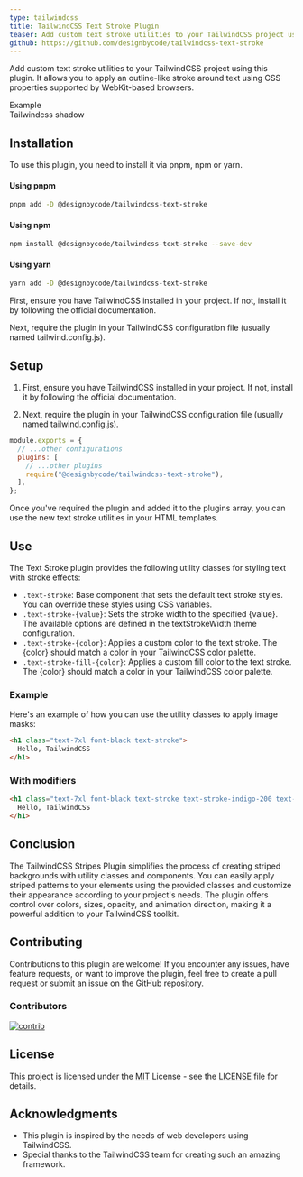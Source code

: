 ```yaml
---
type: tailwindcss
title: TailwindCSS Text Stroke Plugin
teaser: Add custom text stroke utilities to your TailwindCSS project using this plugin. It allows you to apply an outline-like stroke around text using CSS properties supported by WebKit-based browsers.
github: https://github.com/designbycode/tailwindcss-text-stroke
---
```


Add custom text stroke utilities to your TailwindCSS project using this plugin. It allows you to apply an outline-like stroke around text using CSS properties supported by WebKit-based browsers.

<div class="markdown-example">
    <div class="label">Example</div>
    <div class="text-7xl font-black tracking-tighter text-stroke text-stroke-indigo-200 text-stroke-fill-indigo-600">Tailwindcss shadow</div>
</div>

## Installation

To use this plugin, you need to install it via pnpm, npm or yarn.

#### Using pnpm

```bash
pnpm add -D @designbycode/tailwindcss-text-stroke
```

#### Using npm

```bash
npm install @designbycode/tailwindcss-text-stroke --save-dev
```

#### Using yarn

```bash
yarn add -D @designbycode/tailwindcss-text-stroke
```

First, ensure you have TailwindCSS installed in your project. If not, install it by following the official documentation.

Next, require the plugin in your TailwindCSS configuration file (usually named tailwind.config.js).

## Setup

1. First, ensure you have TailwindCSS installed in your project. If not, install it by following the official documentation.

2. Next, require the plugin in your TailwindCSS configuration file (usually named tailwind.config.js).

```javascript
module.exports = {
  // ...other configurations
  plugins: [
    // ...other plugins
    require("@designbycode/tailwindcss-text-stroke"),
  ],
};
```

Once you've required the plugin and added it to the plugins array, you can use the new text stroke utilities in your HTML templates.

## Use

The Text Stroke plugin provides the following utility classes for styling text with stroke effects:

* ```.text-stroke```: Base component that sets the default text stroke styles. You can override these styles using CSS variables.
* ```.text-stroke-{value}```: Sets the stroke width to the specified {value}. The available options are defined in the textStrokeWidth theme configuration.
* ```.text-stroke-{color}```: Applies a custom color to the text stroke. The {color} should match a color in your TailwindCSS color palette.
* ```.text-stroke-fill-{color}```: Applies a custom fill color to the text stroke. The {color} should match a color in your TailwindCSS color palette.

### Example

Here's an example of how you can use the utility classes to apply image masks:

```html
<h1 class="text-7xl font-black text-stroke">
  Hello, TailwindCSS
</h1>
```

### With modifiers

```html
<h1 class="text-7xl font-black text-stroke text-stroke-indigo-200 text-stroke-fill-indigo-600">
  Hello, TailwindCSS
</h1>
```

## Conclusion

The TailwindCSS Stripes Plugin simplifies the process of creating striped backgrounds with utility classes and components. You can easily apply striped patterns to your elements using the provided classes and customize their appearance
according to your project's needs. The plugin offers control over colors, sizes, opacity, and animation direction, making it a powerful addition to your TailwindCSS toolkit.

## Contributing

Contributions to this plugin are welcome! If you encounter any issues, have feature requests, or want to improve the plugin, feel free to create a pull request or submit an issue on the GitHub repository.

### Contributors

<a target="_blank" href="https://github.com/DesignByCode/tailwindcss-text-shadow/graphs/contributors">
  <img src="https://contrib.rocks/image?repo=DesignByCode/tailwindcss-text-shadow" alt="contrib" />
</a>

## License

This project is licensed under the [MIT](LICENCE) License - see the [LICENSE](LICENCE) file for details.

## Acknowledgments

- This plugin is inspired by the needs of web developers using TailwindCSS.
- Special thanks to the TailwindCSS team for creating such an amazing framework.



